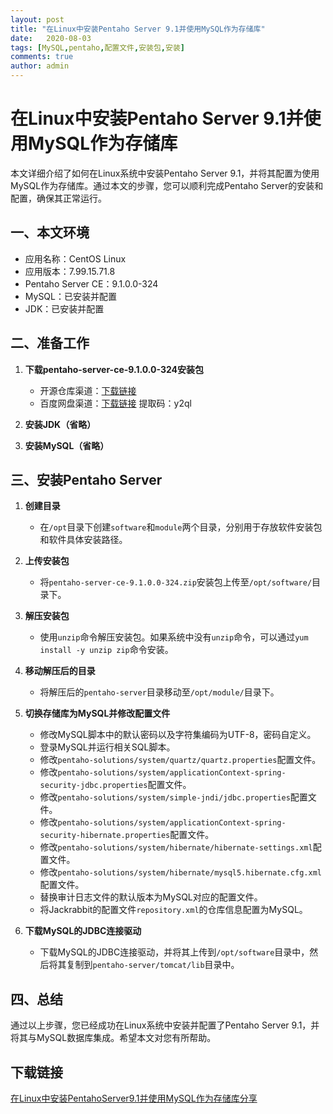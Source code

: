 ```yaml
---
layout: post
title: "在Linux中安装Pentaho Server 9.1并使用MySQL作为存储库"
date:   2020-08-03
tags: [MySQL,pentaho,配置文件,安装包,安装]
comments: true
author: admin
---
```

# 在Linux中安装Pentaho Server 9.1并使用MySQL作为存储库

本文详细介绍了如何在Linux系统中安装Pentaho Server 9.1，并将其配置为使用MySQL作为存储库。通过本文的步骤，您可以顺利完成Pentaho Server的安装和配置，确保其正常运行。

## 一、本文环境

- 应用名称：CentOS Linux
- 应用版本：7.99.15.71.8
- Pentaho Server CE：9.1.0.0-324
- MySQL：已安装并配置
- JDK：已安装并配置

## 二、准备工作

1. **下载pentaho-server-ce-9.1.0.0-324安装包**
   - 开源仓库渠道：[下载链接](https://sourceforge.net/projects/pentaho/files/Pentaho%209.1/server/)
   - 百度网盘渠道：[下载链接](https://pan.baidu.com/s/1UB91ACgdG3bUBSP5keRa3w) 提取码：y2ql

2. **安装JDK（省略）**
3. **安装MySQL（省略）**

## 三、安装Pentaho Server

1. **创建目录**
   - 在`/opt`目录下创建`software`和`module`两个目录，分别用于存放软件安装包和软件具体安装路径。

2. **上传安装包**
   - 将`pentaho-server-ce-9.1.0.0-324.zip`安装包上传至`/opt/software/`目录下。

3. **解压安装包**
   - 使用`unzip`命令解压安装包。如果系统中没有`unzip`命令，可以通过`yum install -y unzip zip`命令安装。

4. **移动解压后的目录**
   - 将解压后的`pentaho-server`目录移动至`/opt/module/`目录下。

5. **切换存储库为MySQL并修改配置文件**
   - 修改MySQL脚本中的默认密码以及字符集编码为UTF-8，密码自定义。
   - 登录MySQL并运行相关SQL脚本。
   - 修改`pentaho-solutions/system/quartz/quartz.properties`配置文件。
   - 修改`pentaho-solutions/system/applicationContext-spring-security-jdbc.properties`配置文件。
   - 修改`pentaho-solutions/system/simple-jndi/jdbc.properties`配置文件。
   - 修改`pentaho-solutions/system/applicationContext-spring-security-hibernate.properties`配置文件。
   - 修改`pentaho-solutions/system/hibernate/hibernate-settings.xml`配置文件。
   - 修改`pentaho-solutions/system/hibernate/mysql5.hibernate.cfg.xml`配置文件。
   - 替换审计日志文件的默认版本为MySQL对应的配置文件。
   - 将Jackrabbit的配置文件`repository.xml`的仓库信息配置为MySQL。

6. **下载MySQL的JDBC连接驱动**
   - 下载MySQL的JDBC连接驱动，并将其上传到`/opt/software`目录中，然后将其复制到`pentaho-server/tomcat/lib`目录中。

## 四、总结

通过以上步骤，您已经成功在Linux系统中安装并配置了Pentaho Server 9.1，并将其与MySQL数据库集成。希望本文对您有所帮助。

## 下载链接

[在Linux中安装PentahoServer9.1并使用MySQL作为存储库分享](https://pan.quark.cn/s/ece89b9795b1)